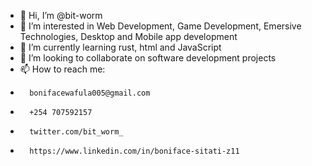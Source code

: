 - 👋 Hi, I’m @bit-worm
- 👀 I’m interested in Web Development, Game Development, Emersive Technologies, Desktop and Mobile app development
- 🌱 I’m currently learning rust, html and JavaScript
- 💞️ I’m looking to collaborate on software development projects
- 📫 How to reach me:
-       bonifacewafula005@gmail.com
-       +254 707592157
-       twitter.com/bit_worm_
-       https://www.linkedin.com/in/boniface-sitati-z11

<!---
bit-worm/bit-worm is a ✨ special ✨ repository because its `README.md` (this file) appears on your GitHub profile.
You can click the Preview link to take a look at your changes.
--->
